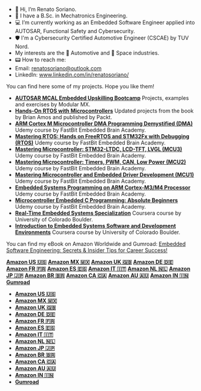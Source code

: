- 👋 Hi, I’m Renato Soriano.
- 🤖 I have a B.Sc. in Mechatronics Engineering.
- 💻 I’m currently working as an Embedded Software Engineer applied into AUTOSAR, Functional Safety and Cybersecurity.
- 🛡️ I'm a Cybersecurity Certified Automotive Engineer (CSCAE) by TUV Nord.
- My interests are the 🚙 Automotive and 🚀 Space industries.
- 📟 How to reach me: 
- Email: renatosoriano@outlook.com
- LinkedIn: www.linkedin.com/in/renatosoriano/

You can find here some of my projects. Hope you like them!

- **[AUTOSAR MCAL Embedded Upskilling Bootcamp](https://github.com/renatosoriano/AUTOSAR-MCAL-Embedded-Upskilling-Bootcamp)** Projects, examples and exercises by Modular MX.
- **[Hands-On RTOS with Microcontrollers](https://github.com/renatosoriano/Hands-On-RTOS-with-Microcontrollers-Book-Projects)** Updated projects from the book by Brian Amos and published by Packt.
- **[ARM Cortex M Microcontroller DMA Programming Demystified (DMA)](https://github.com/renatosoriano/Udemy-Embedded-Course8_ARM-Cortex-M-Microcontroller-DMA-Programming-Demystified)** Udemy course by FastBit Embedded Brain Academy.
- **[Mastering RTOS: Hands on FreeRTOS and STM32Fx with Debugging (RTOS)](https://github.com/renatosoriano/Udemy-Embedded-Course7_Mastering-RTOS-Hands-on-FreeRTOS-and-STM32Fx-with-Debugging)** Udemy course by FastBit Embedded Brain Academy.
- **[Mastering Microcontroller: STM32-LTDC, LCD-TFT, LVGL (MCU3)](https://github.com/renatosoriano/Udemy-Embedded-Course5_Mastering-Microcontroller-STM32-LTDC-LCD-TFT-LVGL-MCU3)** Udemy course by FastBit Embedded Brain Academy.
- **[Mastering Microcontroller: Timers, PWM, CAN, Low Power (MCU2)](https://github.com/renatosoriano/Udemy-Embedded-Course4_Mastering-Microcontroller-Timers-PWM-CAN-Low-Power-MCU2)** Udemy course by FastBit Embedded Brain Academy.
- **[Mastering Microcontroller and Embedded Driver Development (MCU1)](https://github.com/renatosoriano/Udemy-Embedded-Course3_Mastering-Microcontroller-and-Embedded-Driver-Development-MCU1)** Udemy course by FastBit Embedded Brain Academy.
- **[Embedded Systems Programming on ARM Cortex-M3/M4 Processor](https://github.com/renatosoriano/Udemy-Embedded-Course2_Embedded-Systems-Programming-on-ARM-Cortex-M3-M4-Processor)** Udemy course by FastBit Embedded Brain Academy.
- **[Microcontroller Embedded C Programming: Absolute Beginners](https://github.com/renatosoriano/Udemy-Embedded-Course1_Microcontroller-Embedded-C-Programming-Absolute-Beginners)** Udemy course by FastBit Embedded Brain Academy.
- **[Real-Time Embedded Systems Specialization](https://github.com/renatosoriano/Coursera_Real-Time-Embedded-Systems-Specialization)** Coursera course by University of Colorado Boulder.
- **[Introduction to Embedded Systems Software and Development Environments](https://github.com/renatosoriano/Coursera_Introduction-to-Embedded-Systems-Software-and-Development-Environments)** Coursera course by University of Colorado Boulder.

You can find my eBook on Amazon Worldwide and Gumroad: <ins>Embedded Software Engineering: Secrets & Insider Tips for Career Success!<ins>

**[Amazon US 🇺🇸](https://www.amazon.com/dp/B0CX5XXSPP)**  **[Amazon MX 🇲🇽](https://www.amazon.com.mx/dp/B0CX5XXSPP)**  **[Amazon UK 🇬🇧](https://www.amazon.co.uk/dp/B0CX5XXSPP)**  **[Amazon DE 🇩🇪](https://www.amazon.de/dp/B0CX5XXSPP)**  **[Amazon FR 🇫🇷](https://www.amazon.fr/dp/B0CX5XXSPP)**  **[Amazon ES 🇪🇸](https://www.amazon.es/dp/B0CX5XXSPP)**  **[Amazon IT 🇮🇹](https://www.amazon.it/dp/B0CX5XXSPP)**  **[Amazon NL 🇳🇱](https://www.amazon.nl/dp/B0CX5XXSPP)**  **[Amazon JP 🇯🇵](https://www.amazon.co.jp/dp/B0CX5XXSPP)**  **[Amazon BR 🇧🇷](https://www.amazon.com.br/dp/B0CX5XXSPP)**  **[Amazon CA 🇨🇦](https://www.amazon.ca/dp/B0CX5XXSPP)**  **[Amazon AU 🇦🇺](https://www.amazon.com.au/dp/B0CX5XXSPP)**  **[Amazon IN 🇮🇳](https://www.amazon.in/dp/B0CX5XXSPP)**  **[Gumroad](https://renatosoriano.gumroad.com/l/CareerSuccessEmbedded/5c3dkg3)**

- **[Amazon US 🇺🇸](https://www.amazon.com/dp/B0CX5XXSPP)**
- **[Amazon MX 🇲🇽](https://www.amazon.com.mx/dp/B0CX5XXSPP)**
- **[Amazon UK 🇬🇧](https://www.amazon.co.uk/dp/B0CX5XXSPP)**
- **[Amazon DE 🇩🇪](https://www.amazon.de/dp/B0CX5XXSPP)**
- **[Amazon FR 🇫🇷](https://www.amazon.fr/dp/B0CX5XXSPP)**
- **[Amazon ES 🇪🇸](https://www.amazon.es/dp/B0CX5XXSPP)**
- **[Amazon IT 🇮🇹](https://www.amazon.it/dp/B0CX5XXSPP)**
- **[Amazon NL 🇳🇱](https://www.amazon.nl/dp/B0CX5XXSPP)**
- **[Amazon JP 🇯🇵](https://www.amazon.co.jp/dp/B0CX5XXSPP)**
- **[Amazon BR 🇧🇷](https://www.amazon.com.br/dp/B0CX5XXSPP)**
- **[Amazon CA 🇨🇦](https://www.amazon.ca/dp/B0CX5XXSPP)**
- **[Amazon AU 🇦🇺](https://www.amazon.com.au/dp/B0CX5XXSPP)**
- **[Amazon IN 🇮🇳](https://www.amazon.in/dp/B0CX5XXSPP)**
- **[Gumroad](https://renatosoriano.gumroad.com/l/CareerSuccessEmbedded/5c3dkg3)**

<!---
renatosoriano/renatosoriano is a ✨ special ✨ repository because its `README.md` (this file) appears on your GitHub profile.
You can click the Preview link to take a look at your changes.
--->
